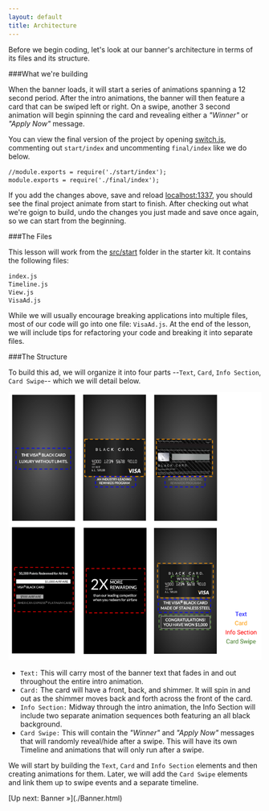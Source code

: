 ```yaml
---
layout: default
title: Architecture
---
```


<span class="intro-graf">
Before we begin coding, let's look at our banner's architecture in terms of its files and its structure. 
</span>

###What we're building

When the banner loads, it will start a series of animations spanning a 12 second period. After the intro animations, the banner will then feature a card that can be swiped left or right. On a swipe, another 3 second animation will begin spinning the card and revealing either a _"Winner"_ or _"Apply Now"_ message.

You can view the final version of the project by opening [switch.js](https://github.com/Famous/lesson-visablack-steps/blob/step1/AddTimeline/src/switch.js), commenting out `start/index` and uncommenting `final/index` like we do below.

    
    //module.exports = require('./start/index');
    module.exports = require('./final/index');

If you add the changes above, save and reload [localhost:1337](http://localhost:1337/), you should see the final project animate from start to finish. After checking out what we're goign to build, undo the changes you just made and save once again, so we can start from the beginning. 

###The Files

This lesson will work from the [src/start](https://github.com/Famous/lesson-visablack-steps/tree/master/src/start) folder in the starter kit. It contains the following files:

    index.js
    Timeline.js
    View.js
    VisaAd.js

While we will usually encourage breaking applications into multiple files, most of our code will go into one file: `VisaAd.js`. At the end of the lesson, we will include tips for refactoring your code and breaking it into separate files.

###The Structure

To build this ad, we will organize it into four parts --`Text`, `Card`, `Info Section`, `Card Swipe`-- which we will detail below.

![visablack](./assets/images/blackcard.png)

  - `Text:` This will carry most of the banner text that fades in and out throughout the entire intro animation.
  - `Card:` The card will have a front, back, and shimmer. It will spin in and out as the shimmer moves back and forth across the front of the card.
  - `Info Section:` Midway through the intro animation, the Info Section will include two separate animation sequences both featuring an all black background.
  - `Card Swipe:` This will contain the _"Winner"_ and _"Apply Now"_ messages that will randomly reveal/hide after a swipe. This will have its own Timeline and animations that will only run after a swipe. 

We will start by building the `Text`, `Card` and `Info Section` elements and then creating animations for them. Later, we will add the `Card Swipe` elements and link them up to swipe events and a separate timeline.


<span class="cta">
[Up next: Banner &raquo;](./Banner.html)
</span>